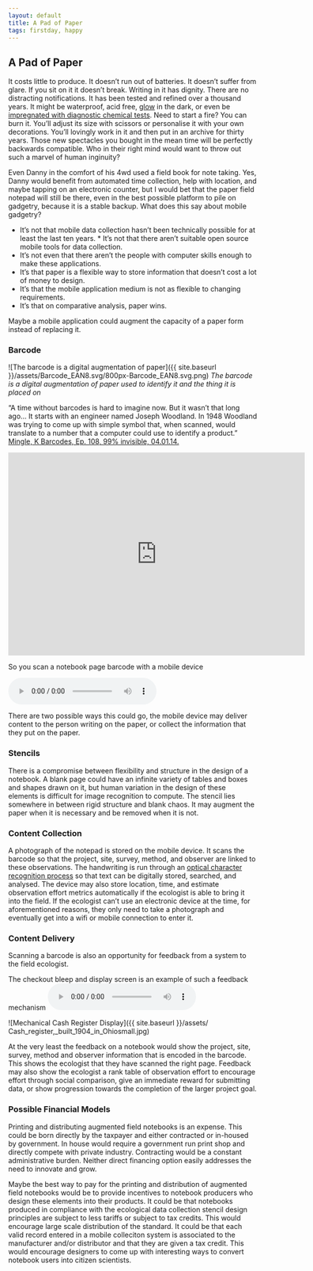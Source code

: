 ```yaml
---
layout: default
title: A Pad of Paper
tags: firstday, happy
---
```


## A Pad of Paper

It costs little to produce. It doesn’t run out of batteries. It doesn’t suffer from glare. If you sit on it it doesn’t break. Writing in it has dignity. There are no distracting notifications. It has been tested and refined over a thousand years. It might be waterproof, acid free, [glow](http://www.glow.co.uk/glow-in-the-dark-notebook.html) in the dark, or even be [impregnated with diagnostic chemical tests](http://dfa.org/). Need to start a fire? You can burn it. You’ll adjust its size with scissors or personalise it with your own decorations.  You’ll lovingly work in it and then put in an archive for thirty years.  Those new spectacles you bought in the mean time will be perfectly backwards compatible. Who in their right mind would want to throw out such a marvel of human inginuity?

Even Danny in the comfort of his 4wd used a field book for note taking.  Yes, Danny would benefit from automated time collection, help with location, and maybe tapping on an electronic counter, but I would bet that the paper field notepad will still be there, even in the best possible platform to pile on gadgetry, because it is a stable backup. What does this say about mobile gadgetry?

* 	It’s not that mobile data collection hasn’t been technically possible for at least the last ten years. * 	It’s not that there aren’t suitable open source mobile tools for data collection. 
* 	It’s not even that there aren’t the people with computer skills enough to make these applications.
* 	It’s that paper is a flexible way to store information that doesn’t cost a lot of money to design. 
* 	It’s that the mobile application medium is not as flexible to changing requirements.
* 	It’s that on comparative analysis, paper wins.

Maybe a mobile application could augment the capacity of a paper form instead of replacing it.

### Barcode
![The barcode is a digital augmentation of paper]({{ site.baseurl }}/assets/Barcode_EAN8.svg/800px-Barcode_EAN8.svg.png)
*The barcode is a digital augmentation of paper used to identify it and the thing it is placed on*

 “A time without barcodes is hard to imagine now. But it wasn’t that long ago... It starts with an engineer named Joseph Woodland. In 1948 Woodland was trying to come up with simple symbol that, when scanned, would translate to a number that a computer could use to identify a product.” [Mingle, K Barcodes, Ep. 108,  99% invisible, 04.01.14.](http://99percentinvisible.org/episode/barcodes/)

<iframe width="600" height="410" src="https://www.youtube.com/embed/e6aR1k-ympo" frameborder="0" allowfullscreen></iframe>

So you scan a notebook page barcode with a mobile device 

<audio controls="controls" preload="metadata">
  Your browser does not support the <code>audio</code> element.
  <source src="{{ site.baseurl }}/assets/audio/barcodescan.mp3" type="audio/mp3">
</audio>

There are two possible ways this could go, the mobile device may deliver content to the person writing on the paper, or collect the information that they put on the paper.

### Stencils
There is a compromise between flexibility and structure in the design of a notebook. A blank page could have an infinite variety of tables and boxes and shapes drawn on it, but human variation in the design of these elements is difficult for image recognition to compute. The stencil lies somewhere in between rigid structure and blank chaos. It may augment the paper when it is necessary and be removed when it is not. 



### Content Collection
A photograph of the notepad is stored on the mobile device. It scans the barcode so that the project, site, survey, method, and observer are linked to these observations. The handwriting is run through an [optical character recognition process](https://en.wikipedia.org/wiki/Optical_character_recognition) so that text can be digitally stored, searched, and analysed.  The device may also store location, time, and estimate observation effort metrics automatically if the ecologist is able to bring it into the field. If the ecologist can’t use an electronic device at the time, for aforementioned reasons, they only need to take a photograph and eventually get into a wifi or mobile connection to enter it.

### Content Delivery

Scanning a barcode is also an opportunity for feedback from a system to the field ecologist.

The checkout bleep and display screen is an example of such a feedback mechanism
<audio controls="controls" preload="metadata">
  Your browser does not support the <code>audio</code> element.
  <source src="{{ site.baseurl }}/assets/audio/barcodescan.mp3" type="audio/mp3">
</audio>

![Mechanical Cash Register Display]({{ site.baseurl }}/assets/ Cash_register,_built_1904_in_Ohiosmall.jpg)

At the very least the feedback on a notebook would show the project, site, survey, method and observer information that is encoded in the barcode. This shows the ecologist that they have scanned the right page. Feedback may also show the ecologist a rank table of observation effort to encourage effort through social comparison, give an immediate reward for submitting data, or show progression towards the completion of the larger project goal. 

### Possible Financial Models

Printing and distributing augmented field notebooks is an expense. This could be born directly by the taxpayer and either contracted or in-housed by government. In house would require a government run print shop and directly compete with private industry. Contracting would be a constant administrative burden. Neither direct financing option easily addresses the need to innovate and grow. 

Maybe the best way to pay for the printing and distribution of augmented field notebooks would be to provide incentives to notebook producers who design these elements into their products. It could be that notebooks produced in compliance with the ecological data collection stencil design principles are subject to less tariffs or subject to tax credits. This would encourage large scale distribution of the standard. It could be that each valid record entered in a mobile colleciton system is associated to the manufacturer and/or distributor and that they are given a tax credit. This would encourage designers to come up with interesting ways to convert notebook users into citizen scientists.
